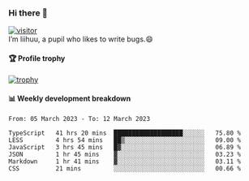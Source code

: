 ### Hi there 👋
[![visitor](https://visitor-badge.glitch.me/badge?page_id=liihuu&right_color=blue)](https://github.com/liihuu)<br>
I’m liihuu, a pupil who likes to write bugs.😄


#### 🏆 Profile trophy
[![trophy](https://github-profile-trophy.vercel.app?username=liihuu&margin-w=16&margin-h=16&rank=-C,-B)](https://github.com/liihuu)


#### 📊 Weekly development breakdown
<!--START_SECTION:waka-->

```text
From: 05 March 2023 - To: 12 March 2023

TypeScript   41 hrs 20 mins  ███████████████████░░░░░░   75.80 %
LESS         4 hrs 54 mins   ██▒░░░░░░░░░░░░░░░░░░░░░░   09.00 %
JavaScript   3 hrs 45 mins   █▓░░░░░░░░░░░░░░░░░░░░░░░   06.89 %
JSON         1 hr 45 mins    ▓░░░░░░░░░░░░░░░░░░░░░░░░   03.23 %
Markdown     1 hr 41 mins    ▓░░░░░░░░░░░░░░░░░░░░░░░░   03.11 %
CSS          21 mins         ░░░░░░░░░░░░░░░░░░░░░░░░░   00.66 %
```

<!--END_SECTION:waka-->

<!--
**liihuu/liihuu** is a ✨ _special_ ✨ repository because its `README.md` (this file) appears on your GitHub profile.

Here are some ideas to get you started:

- 🔭 I’m currently working on ...
- 🌱 I’m currently learning ...
- 👯 I’m looking to collaborate on ...
- 🤔 I’m looking for help with ...
- 💬 Ask me about ...
- 📫 How to reach me: ...
- 😄 Pronouns: ...
- ⚡ Fun fact: ...
-->
